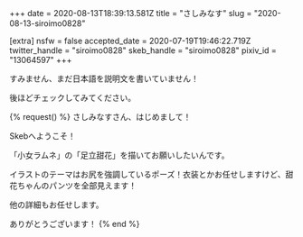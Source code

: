 +++
date = 2020-08-13T18:39:13.581Z
title = "さしみなす"
slug = "2020-08-13-siroimo0828"

[extra]
nsfw = false
accepted_date = 2020-07-19T19:46:22.719Z
twitter_handle = "siroimo0828"
skeb_handle = "siroimo0828"
pixiv_id = "13064597"
+++

すみません、まだ日本語を説明文を書いていません！

後ほどチェックしてみてください。

{% request() %}
さしみなすさん、はじめまして！

Skebへようこそ！

「小女ラムネ」の「足立甜花」を描いてお願いしたいんです。

イラストのテーマはお尻を強調しているポーズ！衣装とかお任せしますけど、甜花ちゃんのパンツを全部見えます！

他の詳細もお任せします。

ありがとうございます！
{% end %}